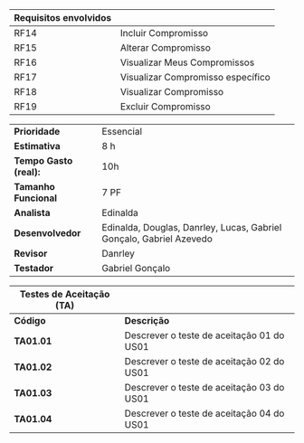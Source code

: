**Requisitos envolvidos** |                                                    |
| ------------- | :------------------------------------------------------------- |
| RF14          | Incluir Compromisso |
| RF15          | Alterar Compromisso  |
| RF16          | Visualizar Meus Compromissos       |
| RF17          | Visualizar Compromisso específico |
| RF18          | Visualizar Compromisso  |
| RF19          | Excluir Compromisso  |


|                           |                                     |
| ------------------------- | ----------------------------------- | 
| **Prioridade**            | Essencial                           | 
| **Estimativa**            | 8 h                                 | 
| **Tempo Gasto (real):**   |            10h                      | 
| **Tamanho Funcional**     | 7 PF                                | 
| **Analista**              | Edinalda | 
| **Desenvolvedor**         | Edinalda, Douglas, Danrley, Lucas, Gabriel Gonçalo, Gabriel Azevedo | 
| **Revisor**               | Danrley                              | 
| **Testador**              | Gabriel Gonçalo                               | 


| Testes de Aceitação (TA) |  |
| ----------- | --------- |
| **Código**      | **Descrição** |
| **TA01.01** | Descrever o teste de aceitação 01 do US01 |
| **TA01.02** | Descrever o teste de aceitação 02 do US01 |
| **TA01.03** | Descrever o teste de aceitação 03 do US01 |
| **TA01.04** | Descrever o teste de aceitação 04 do US01 |